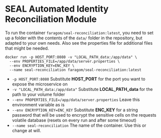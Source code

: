 # SEAL Automated Identity Reconciliation Module

To run the container `faragom/seal-reconciliation:latest`, you need to set up a folder with the contents of the `data/` folder in the repository, but adapted to your own needs. Also see the properties file for additional files that might be needed.

```[shell script]
docker run -p HOST_PORT:8080 -v "LOCAL_PATH_data:/app/data" \
  --env PROPERTIES_FILE=/app/data/server.properties \
  --env ENCRYPTION_KEY=ENC_KEY \
  --name seal-reconciliation faragom/seal-reconciliation:latest
```

* `-p HOST_PORT:8080`  Substitute **HOST_PORT** for the port you want to expose the microservice on
* `-v "LOCAL_PATH_data:/app/data"`  Substitute **LOCAL_PATH_data** for the path to your volume folder
* `--env PROPERTIES_FILE=/app/data/server.properties`  Leave this environment variable as is
* `--env ENCRYPTION_KEY=ENC_KEY`  Substitute **ENC_KEY** for a string password that will be used to encrypt the 
sensitive cells on the requests volatile database (resets on every run and after some timeout)
* `--name seal-reconciliation`  The name of the container. Use this or change at will.